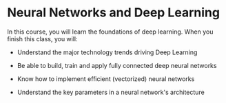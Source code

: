 # Neural Networks and Deep Learning

In this course, you will learn the foundations of deep learning. When you finish this class, you will:

- Understand the major technology trends driving Deep Learning

- Be able to build, train and apply fully connected deep neural networks 

- Know how to implement efficient (vectorized) neural networks 

- Understand the key parameters in a neural network's architecture 
